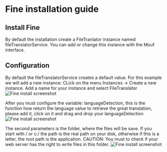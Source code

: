 Fine installation guide
=========================

Install Fine
--------------

By default the installation create a FileTranlator instance named fileTranslatorService. You can add or change this instance with the Mouf interface.

Configuration
-------------

By default the fileTranslatorService creates a default value.
For this example we will add a new instance:
CLick on the menu Instances -> Create a new instance. Add a name for your instance and select FileTranslator
![Fine install screenshot](https://raw.github.com/thecodingmachine/utils.i18n.fine.file-translator/4.0/doc/images/1_create_instance.png)

After you must configure the variable:
languageDetection, this is the function how return the language value to retrieve the great translation, please add it, click on it and drag and drop your languageDetection
![Fine install screenshot](https://raw.github.com/thecodingmachine/utils.i18n.fine.file-translator/4.0/doc/images/2_configure_step_1.png)

The second parameters is the folder, where the files will be save. If you start with / or c:/ the path is the real path on your disk, otherwise if this is a letter, the root path is the application.
CAUTION: You must to check if your web server has the right to write files in this folder.
![Fine install screenshot](https://raw.github.com/thecodingmachine/utils.i18n.fine.file-translator/4.0/doc/images/2_configure_step_2.png)
